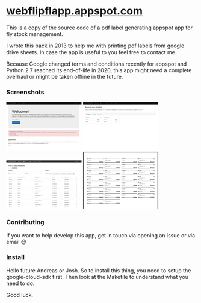 # [webflipflapp.appspot.com](webflipflapp.appspot.com)

This is a copy of the source code of a pdf label generating appspot app for fly stock management.

I wrote this back in 2013 to help me with printing pdf labels from google drive sheets. In case the app is useful
to you feel free to contact me.

Because Google changed terms and conditions recently for appspot and Python 2.7 reached its end-of-life in 2020,
this app might need a complete overhaul or might be taken offline in the future.


### Screenshots

[![Screenshot](_readme/thumbs/screenshot_001.png)](_readme/screenshot_001.png)
[![Screenshot](_readme/thumbs/screenshot_002.png)](_readme/screenshot_002.png)
[![Screenshot](_readme/thumbs/screenshot_003.png)](_readme/screenshot_003.png)
[![Screenshot](_readme/thumbs/screenshot_pdf.png)](_readme/screenshot_pdf.png)


### Contributing

If you want to help develop this app, get in touch via opening an issue or via email :blush:

### Install

Hello future Andreas or Josh. So to install this thing, you need to setup the google-cloud-sdk first.
Then look at the Makefile to understand what you need to do.

Good luck.
